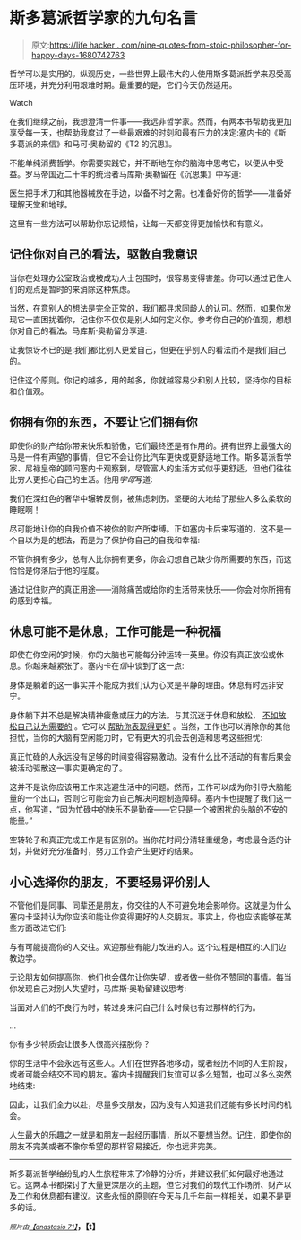 # 斯多葛派哲学家的九句名言

> 原文:[https://life hacker . com/nine-quotes-from-stoic-philosopher-for-happy-days-1680742763](https://lifehacker.com/nine-quotes-from-stoic-philosophers-for-happier-days-1680742763)

哲学可以是实用的。纵观历史，一些世界上最伟大的人使用斯多葛派哲学来忍受高压环境，并充分利用艰难时期。最重要的是，它们今天仍然适用。

Watch

在我们继续之前，我想澄清一件事——我远非哲学家。然而，有两本书帮助我更加享受每一天，也帮助我度过了一些最艰难的时刻和最有压力的决定:塞内卡的《斯多葛派的来信》和马可·奥勒留的《T2 的沉思》。

不能单纯消费哲学。你需要实践它，并不断地在你的脑海中思考它，以便从中受益。罗马帝国近二十年的统治者马库斯·奥勒留在《沉思集》中写道:

医生把手术刀和其他器械放在手边，以备不时之需。也准备好你的哲学——准备好理解天堂和地球。

这里有一些方法可以帮助你忘记烦恼，让每一天都变得更加愉快和有意义。

## 记住你对自己的看法，驱散自我意识

当你在处理办公室政治或被成功人士包围时，很容易变得害羞。你可以通过记住人们的观点是暂时的来消除这种焦虑。

当然，在意别人的想法是完全正常的，我们都寻求同龄人的认可。然而，如果你发现它一直困扰着你，记住你不仅仅是别人如何定义你。参考你自己的价值观，想想你对自己的看法。马库斯·奥勒留分享道:

让我惊讶不已的是:我们都比别人更爱自己，但更在乎别人的看法而不是我们自己的。

记住这个原则。你记的越多，用的越多，你就越容易少和别人比较，坚持你的目标和价值观。

## 你拥有你的东西，不要让它们拥有你

即使你的财产给你带来快乐和骄傲，它们最终还是有作用的。拥有世界上最强大的马是一件有声望的事情，但它不会让你比汽车更快或更舒适地工作。斯多葛派哲学家、尼禄皇帝的顾问塞内卡观察到，尽管富人的生活方式似乎更舒适，但他们往往比穷人更担心自己的生活。他用*字母*写道:

我们在深红色的奢华中辗转反侧，被焦虑刺伤。坚硬的大地给了那些人多么柔软的睡眠啊！

尽可能地让你的自我价值不被你的财产所束缚。正如塞内卡后来写道的，这不是一个自以为是的想法，而是为了保护你自己的自我和幸福:

不管你拥有多少，总有人比你拥有更多，你会幻想自己缺少你所需要的东西，而这恰恰是你落后于他的程度。

通过记住财产的真正用途——消除痛苦或给你的生活带来快乐——你会对你所拥有的感到幸福。

## 休息可能不是休息，工作可能是一种祝福

即使在你空闲的时候，你的大脑也可能每分钟运转一英里。你没有真正放松或休息。你越来越紧张了。塞内卡在*信*中谈到了这一点:

身体是躺着的这一事实并不能成为我们认为心灵是平静的理由。休息有时远非安宁。

身体躺下并不总是解决精神疲惫或压力的方法。与其沉迷于休息和放松， [不如放松自己认为需要的](https://lifehacker.com/to-relieve-stress-relax-less-than-you-want-to-1680025016) 。它可以 [帮助你表现得更好](http://lifehacker.com/bill-murrays-advice-on-relaxing-your-way-to-high-perfor-1657702889) 。当然，工作也可以消除你的其他担忧，当你的大脑有空闲能力时，它有更大的机会去创造和思考这些担忧:

真正忙碌的人永远没有足够的时间变得容易激动。没有什么比不活动的有害后果会被活动驱散这一事实更确定的了。

这并不是说你应该用工作来逃避生活中的问题。然而，工作可以成为你引导大脑能量的一个出口，否则它可能会为自己解决问题制造障碍。塞内卡也提醒了我们这一点，他写道，“因为忙碌中的快乐不是勤奋——它只是一个被困扰的头脑的不安的能量。”

空转轮子和真正完成工作是有区别的。当你花时间分清轻重缓急，考虑最合适的计划，并做好充分准备时，努力工作会产生更好的结果。

## 小心选择你的朋友，不要轻易评价别人

不管他们是同事、同辈还是朋友，你交往的人不可避免地会影响你。这就是为什么塞内卡坚持认为你应该和能让你变得更好的人交朋友。事实上，你也应该能够在某些方面改进它们:

与有可能提高你的人交往。欢迎那些有能力改进的人。这个过程是相互的:人们边教边学。

无论朋友如何提高你，他们也会偶尔让你失望，或者做一些你不赞同的事情。每当你发现自己对别人失望时，马库斯·奥勒留建议思考:

当面对人们的不良行为时，转过身来问自己什么时候也有过那样的行为。

...

你有多少特质会让很多人很高兴摆脱你？

你的生活中不会永远有这些人。人们在世界各地移动，或者经历不同的人生阶段，或者可能会结交不同的朋友。塞内卡提醒我们友谊可以多么短暂，也可以多么突然地结束:

因此，让我们全力以赴，尽量多交朋友，因为没有人知道我们还能有多长时间的机会。

人生最大的乐趣之一就是和朋友一起经历事情，所以不要想当然。记住，即使你的朋友不完美或者不像你希望的那样容易接近，你也远非完美。

* * *

斯多葛派哲学给纷乱的人生旅程带来了冷静的分析，并建议我们如何最好地通过它。这两本书都探讨了大量更深层次的主题，但它对我们的现代工作场所、财产以及工作和休息都有建议。这些永恒的原则在今天与几千年前一样相关，如果不是更多的话。

<small>*照片由*</small>[<small>*【anastasio 71】*</small>](http://www.shutterstock.com/pic.mhtml?id=118040215&src=id)**，【t】**